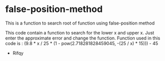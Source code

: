 # false-position-method
This is a function to search root of function using false-position method

This code contain a function to search for the lower x and upper x. Just enter the approximate error and change the function.
Function used in this code is : (9.8 * x / 25 * (1 - pow(2.718281828459045, -(25 / x) * 15))) - 45

- Rifqy
